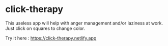 # click-therapy

This useless app will help with anger management and/or laziness at work. Just click on squares to change color.

Try it here : https://click-therapy.netlify.app
